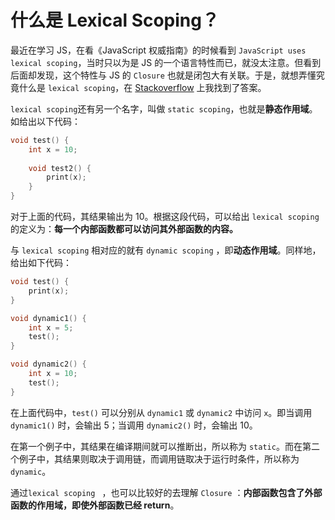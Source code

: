 # 什么是 Lexical Scoping？

最近在学习 JS，在看《JavaScript 权威指南》的时候看到 `JavaScript uses lexical scoping`，当时只以为是 JS 的一个语言特性而已，就没太注意。但看到后面却发现，这个特性与 JS 的 `Closure` 也就是闭包大有关联。于是，就想弄懂究竟什么是 `lexical scoping`，在 [Stackoverflow](https://stackoverflow.com/questions/1047454/what-is-lexical-scope) 上我找到了答案。

`lexical scoping`还有另一个名字，叫做 `static scoping`，也就是**静态作用域**。如给出以下代码：

```c
void test() {
    int x = 10;
    
    void test2() {
        print(x);
    }
}
```

对于上面的代码，其结果输出为 10。根据这段代码，可以给出 `lexical scoping` 的定义为：**每一个内部函数都可以访问其外部函数的内容。**

与 `lexical scoping` 相对应的就有 `dynamic scoping` ，即**动态作用域**。同样地，给出如下代码：

```c
void test() {
    print(x);
}

void dynamic1() {
    int x = 5;
    test();
}

void dynamic2() {
    int x = 10;
    test();
}
```

在上面代码中，`test()` 可以分别从 `dynamic1` 或 `dynamic2` 中访问 `x`。即当调用 `dynamic1()` 时，会输出 5；当调用 `dynamic2()` 时，会输出 10。

在第一个例子中，其结果在编译期间就可以推断出，所以称为 `static`。而在第二个例子中，其结果则取决于调用链，而调用链取决于运行时条件，所以称为 `dynamic`。

通过`lexical scoping ` ，也可以比较好的去理解 `Closure` ：**内部函数包含了外部函数的作用域，即使外部函数已经 return**。